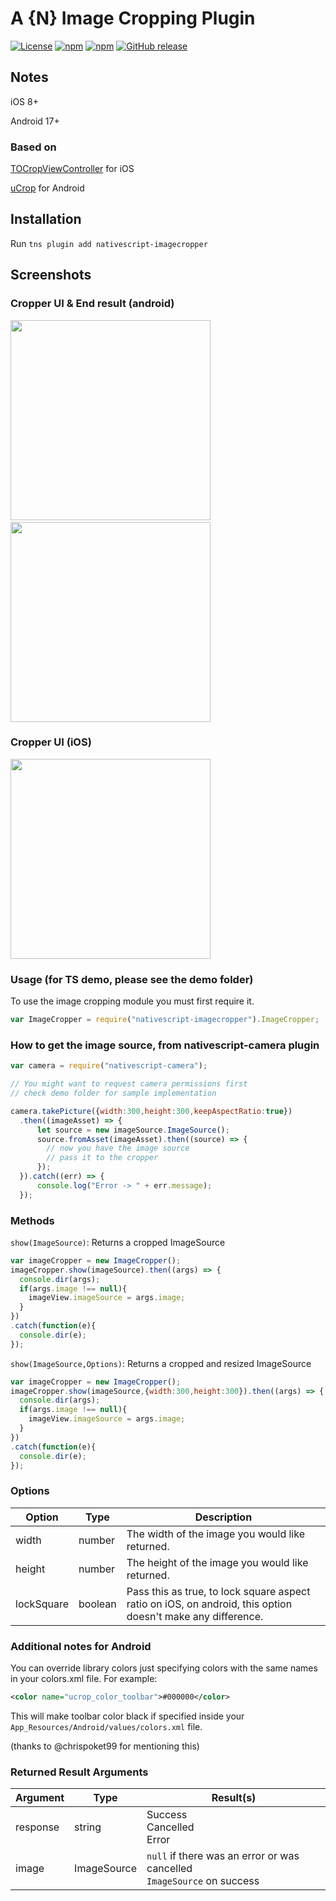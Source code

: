 <!--
@Author: Brian Thurlow <bthurlow>
@Date:   03/29/2016 03:41:05 PM
@Last modified by:   MultiShiv19
@Last modified time: 10/20/2017 04:03:29 AM
-->

# A {N} Image Cropping Plugin

[![License](https://img.shields.io/badge/License-MIT-blue.svg?style=flat)](http://choosealicense.com/licenses/mit/)
[![npm](https://img.shields.io/npm/v/nativescript-imagecropper.svg)](https://www.npmjs.com/package/nativescript-imagecropper) [![npm](https://img.shields.io/npm/dt/nativescript-imagecropper.svg?label=npm%20downloads)](https://www.npmjs.com/package/nativescript-imagecropper) [![GitHub release](https://img.shields.io/github/release/bthurlow/nativescript-imagecropper.svg)](https://github.com/bthurlow/nativescript-imagecropper)

## Notes

iOS 8+

Android 17+

### Based on

[TOCropViewController](https://github.com/TimOliver/TOCropViewController) for iOS

[uCrop](https://github.com/Yalantis/uCrop) for Android

## Installation

Run `tns plugin add nativescript-imagecropper`

## Screenshots

### Cropper UI & End result (android)
<img src="https://github.com/shiv19/nativescript-imagecropper/blob/master/assets/cropperuiandroid.jpeg?raw=true" height="320" >&nbsp;&nbsp;&nbsp;&nbsp;&nbsp;&nbsp;<img src="https://github.com/shiv19/nativescript-imagecropper/blob/master/assets/cropperresultandroid.jpeg?raw=true" height="320" > 

### Cropper UI (iOS)
<img src="https://github.com/shiv19/nativescript-imagecropper/blob/master/assets/cropperuiios.png?raw=true" height="320" > 

### Usage (for TS demo, please see the demo folder)

To use the image cropping module you must first require it.

```js
var ImageCropper = require("nativescript-imagecropper").ImageCropper;
```

### How to get the image source, from nativescript-camera plugin
```js
var camera = require("nativescript-camera");

// You might want to request camera permissions first
// check demo folder for sample implementation

camera.takePicture({width:300,height:300,keepAspectRatio:true})
  .then((imageAsset) => {
      let source = new imageSource.ImageSource();
      source.fromAsset(imageAsset).then((source) => {
        // now you have the image source    
        // pass it to the cropper                
      });
  }).catch((err) => {
      console.log("Error -> " + err.message);
  });
```

### Methods

`show(ImageSource)`: Returns a cropped ImageSource

```js
var imageCropper = new ImageCropper();
imageCropper.show(imageSource).then((args) => {
  console.dir(args);
  if(args.image !== null){
    imageView.imageSource = args.image;
  }
})
.catch(function(e){
  console.dir(e);
});
```

`show(ImageSource,Options)`: Returns a cropped and resized ImageSource

```js
var imageCropper = new ImageCropper();
imageCropper.show(imageSource,{width:300,height:300}).then((args) => {
  console.dir(args);
  if(args.image !== null){
    imageView.imageSource = args.image;
  }
})
.catch(function(e){
  console.dir(e);
});
```

### Options

Option | Type   | Description
------ | ------ | ------------------------------------------------
width  | number | The width of the image you would like returned.
height | number | The height of the image you would like returned.
lockSquare | boolean | Pass this as true, to lock square aspect ratio on iOS, on android, this option doesn't make any difference.

### Additional notes for Android
You can override library colors just specifying colors with the same names in your colors.xml file.
For example:

```xml
<color name="ucrop_color_toolbar">#000000</color>
```

This will make toolbar color black if specified inside your `App_Resources/Android/values/colors.xml` file.

(thanks to @chrispoket99 for mentioning this)

### Returned Result Arguments

Argument | Type        | Result(s)
-------- | ----------- | --------------------------------------------------------------------------
response | string      | Success<br/>Cancelled<br/>Error
image    | ImageSource | `null` if there was an error or was cancelled<br/>`ImageSource` on success
